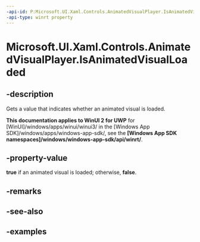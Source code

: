 ```yaml
---
-api-id: P:Microsoft.UI.Xaml.Controls.AnimatedVisualPlayer.IsAnimatedVisualLoaded
-api-type: winrt property
---
```


<!-- Property syntax.
public bool IsAnimatedVisualLoaded { get; }
-->

# Microsoft.UI.Xaml.Controls.AnimatedVisualPlayer.IsAnimatedVisualLoaded

## -description

Gets a value that indicates whether an animated visual is loaded.

**This documentation applies to WinUI 2 for UWP** for [WinUI]/windows/apps/winui/winui3/ in the [Windows App SDK]/windows/apps/windows-app-sdk/, see the **[Windows App SDK namespaces]/windows/windows-app-sdk/api/winrt/**.

## -property-value

**true** if an animated visual is loaded; otherwise, **false**.

## -remarks

## -see-also

## -examples

